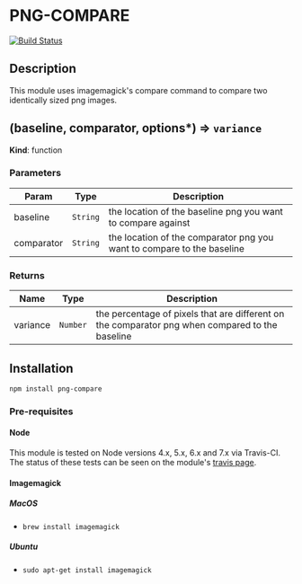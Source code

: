 # PNG-COMPARE

[![Build Status](https://travis-ci.org/maxcbc/png-compare.svg?branch=master)](https://travis-ci.org/maxcbc/png-compare)

## Description

This module uses imagemagick's compare command to compare two identically sized png images.

## (baseline, comparator, options*) ⇒ `variance`

**Kind**: function

### Parameters

| Param      | Type     | Description                                                              |
| ---------- | -------- | ------------------------------------------------------------------------ |
| baseline   | `String` | the location of the baseline png you want to compare against             |
| comparator | `String` | the location of the comparator png you want to compare to the baseline   |

### Returns
| Name      | Type      | Description                                                                                      |
| ---------- | -------- | ------------------------------------------------------------------------------------------------ |
| variance   | `Number` | the percentage of pixels that are different on the comparator png when compared to the baseline  |




## Installation

`npm install png-compare`

<!--To add this to your module run:-->
<!--`npm i png-compare`-->

### Pre-requisites

#### Node
This module is tested on Node versions 4.x, 5.x, 6.x and 7.x via Travis-CI. The status of these tests can be seen on the module's [travis page](https://travis-ci.org/maxcbc/png-compare).


#### Imagemagick

##### MacOS
- `brew install imagemagick`

##### Ubuntu 
- `sudo apt-get install imagemagick`